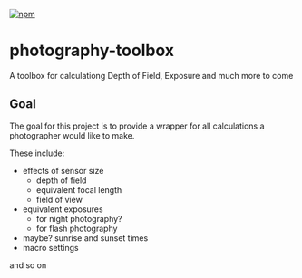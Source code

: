 [![npm](https://img.shields.io/npm/v/photography-toolbox)](https://www.npmjs.com/package/photography-toolbox)

# photography-toolbox

A toolbox for calculationg Depth of Field, Exposure and much more to come

## Goal

The goal for this project is to provide a wrapper for all calculations a photographer would like to make.

These include:
- effects of sensor size
  - depth of field
  - equivalent focal length
  - field of view
- equivalent exposures
  - for night photography?
  - for flash photography
- maybe? sunrise and sunset times
- macro settings

and so on
